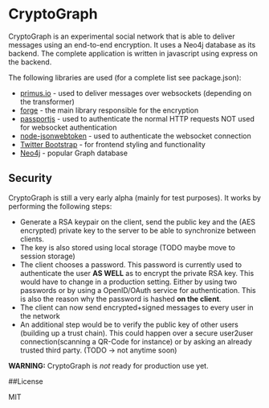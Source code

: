 # CryptoGraph

CryptoGraph is an experimental social network that is able to deliver messages using an end-to-end encryption. It uses a Neo4j database as its backend. The complete application is written in javascript using express on the backend.

The following libraries are used (for a complete list see package.json):

- [primus.io](http://primus.io) - used to deliver messages over websockets (depending on the transformer)
- [forge](https://github.com/digitalbazaar/forge) - the main library responsible for the encryption
- [passportjs](http://passportjs.org/) - used to authenticate the normal HTTP requests NOT used for websocket authentication
- [node-jsonwebtoken](https://github.com/auth0/node-jsonwebtoken) - used to authenticate the websocket connection
- [Twitter Bootstrap](http://getbootstrap.com) - for frontend styling and functionality 
- [Neo4j](http://www.neo4j.org/) - popular Graph database

## Security

CryptoGraph is still a very early alpha (mainly for test purposes). It works by performing the following steps:

- Generate a RSA keypair on the client, send the public key and the (AES encrypted) private key to the server to be able to synchronize between clients.
- The key is also stored using local storage (TODO maybe move to session storage)
- The client chooses a password. This password is currently used to authenticate the user **AS WELL** as to encrypt the private RSA key. This would have to change in a production setting. Either by using two passwords or by using a OpenID/OAuth service for authentication. This is also the reason why the password is hashed **on the client**.
- The client can now send encrypted+signed messages to every user in the network
- An additional step would be to verify the public key of other users (building up a trust chain). This could happen over a secure user2user connection(scanning a QR-Code for instance) or by asking an already trusted third party. (TODO -> not anytime soon)

**WARNING:** CryptoGraph is *not* ready for production use yet.

##License

MIT
